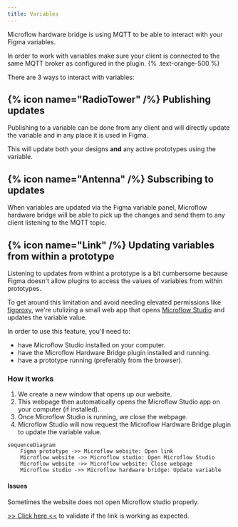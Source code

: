 ```yaml
---
title: Variables
---
```


Microflow hardware bridge is using MQTT to be able to interact with your Figma variables.

In order to work with variables make sure your client is connected to the same MQTT broker as configured in the plugin. {% .text-orange-500 %}

There are 3 ways to interact with variables:


## {% icon name="RadioTower" /%} Publishing updates
Publishing to a variable can be done from any client and will directly update the variable and in any place it is used in Figma.

This will update both your designs **and** any active prototypes using the variable.

## {% icon name="Antenna" /%} Subscribing to updates
When variables are updated via the Figma variable panel, Microflow hardware bridge will be able to pick up the changes and send them to any client listening to the MQTT topic.

## {% icon name="Link" /%} Updating variables from within a prototype
Listening to updates from withint a prototype is a bit cumbersome because Figma doesn't allow plugins to access the values of variables from within prototypes.

To get around this limitation and avoid needing elevated permissions like [figproxy](https://edges.ideo.com/posts/figproxy), we're utulizing a small web app that opens [Microflow Studio](/docs/microflow-studio) and updates the variable value.

In order to use this feature, you'll need to:

- have Microflow Studio installed on your computer.
- have the Microflow Hardware Bridge plugin installed and running.
- have a prototype running (preferably from the browser).

### How it works

1. We create a new window that opens up our website.
2. This webpage then automatically opens the Microflow Studio app on your computer (if installed).
3. Once Microflow Studio is running, we close the webpage.
4. Microflow Studio will now request the Microflow Hardware Bridge plugin to update the variable value.

```mermaid
sequenceDiagram
    Figma prototype ->> Microflow website: Open link
    Microflow website ->> Microflow studio: Open Microflow Studio
    Microflow website ->> Microflow website: Close webpage
    Microflow studio ->> Microflow hardware bridge: Update variable
```

#### Issues
Sometimes the website does not open Microflow studio properly.

[>> Click here <<](microflow-studio://link-web) to validate if the link is working as expected.

